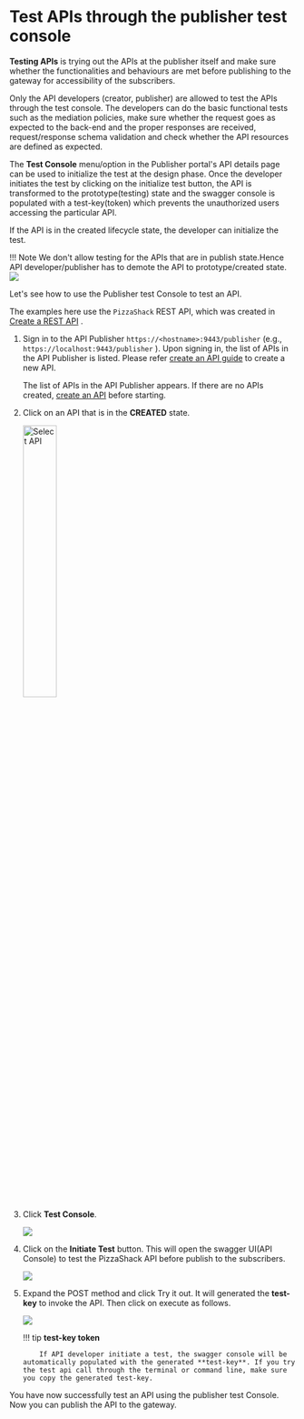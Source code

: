 # Test APIs through the publisher test console

**Testing APIs** is trying out the APIs at the publisher itself and make sure whether the functionalities and behaviours are  met before publishing to the gateway for accessibility of the subscribers.

Only the API developers (creator, publisher) are allowed to test the APIs through the test console. The developers can do the basic functional tests such as the mediation policies, make sure whether the request goes as expected to the back-end
and the proper responses are received, request/response schema validation and check whether the API resources are defined as expected.

The **Test Console** menu/option in the Publisher portal's API details page can be used to initialize the test at the design phase. Once the developer initiates the test by clicking on the initialize test button, the API is transformed to the prototype(testing)
state and the swagger console is populated with a test-key(token) which prevents the unauthorized users accessing the particular API.

If the API is in the created lifecycle state, the developer can initialize the test.

!!! Note
    We don't allow testing for the APIs that are in publish state.Hence API developer/publisher has to demote the API to prototype/created
    state.
    ![]({{base_path}}/assets/img/learn/publisher-testconsole-publishstate.png)

Let's see how to use the Publisher test Console to test an API.

The examples here use the `PizzaShack` REST API, which was created in [Create a REST API]({{base_path}}/learn/design-api/create-api/create-a-rest-api/) .

1.  Sign in to the API Publisher `https://<hostname>:9443/publisher` (e.g., `https://localhost:9443/publisher` ). Upon signing in, the list of APIs in the API Publisher is listed. Please refer [create an API guide](/learn/design-api/create-api/create-a-rest-api/) to create a new API.

     The list of APIs in the API Publisher appears. If there are no APIs created, [create an API]({{base_path}}/learn/design-api/create-api/create-a-rest-api/) before starting.

2.  Click on an API that is in the **CREATED** state.

     <img src="{{base_path}}/assets/img/learn/select-created-api.png" alt="Select API" title="Select API" width="35%" />

3.  Click **Test Console**.

     ![]({{base_path}}/assets/img/learn/publisher-testconsole-createdstate.png)

4.  Click on  the **Initiate Test**  button. This will open the swagger UI(API Console) to test the PizzaShack API before publish to the subscribers.

      ![]({{base_path}}/assets/img/learn/publisher-testconsole-swaggerconsole.png)

5.  Expand the POST  method and click Try it out. It will generated the **test-key** to invoke the API. Then click on execute as follows.

    ![]({{base_path}}/assets/img/learn/publisher-testconsole-testkey.png)

    !!! tip
            **test-key token**

            If API developer initiate a test, the swagger console will be automatically populated with the generated **test-key**. If you try the test api call through the terminal or command line, make sure you copy the generated test-key.


You have now successfully test an API using the publisher test Console. Now you can publish the API to the gateway.








